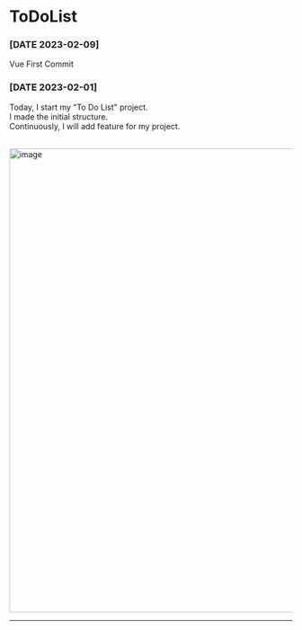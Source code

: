 # ToDoList


### [DATE 2023-02-09]
Vue First Commit


### [DATE 2023-02-01]  
Today, I start my "To Do List" project.  
I made the initial structure.  
Continuously, I will add feature for my project.<br><br>

<img width="826" alt="image" src="https://user-images.githubusercontent.com/71093890/216019157-5b92b497-4368-4e2e-8484-99a59545ae6d.png">

-----

